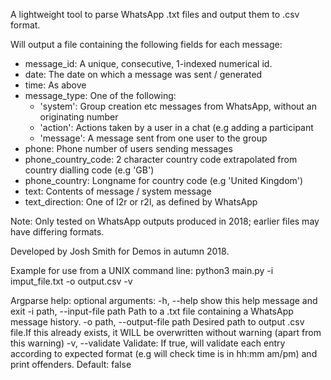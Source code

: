 A lightweight tool to parse WhatsApp .txt files and output them to .csv
format.

Will output a file containing the following fields for each message:

 - message_id: A unique, consecutive, 1-indexed numerical id.
 - date: The date on which a message was sent / generated
 - time: As above
 - message_type: One of the following:
   - 'system':  Group creation etc messages from WhatsApp, without an 
                originating number
   - 'action':  Actions taken by a user in a chat (e.g adding a 
                participant
   - 'message': A message sent from one user to the group
 - phone: Phone number of users sending messages
 - phone_country_code: 2 character country code extrapolated from 
                       country dialling code (e.g 'GB')
 - phone_country: Longname for country code (e.g 'United Kingdom')
 - text: Contents of message / system message
 - text_direction: One of l2r or r2l, as defined by WhatsApp

Note: Only tested on WhatsApp outputs produced in 2018; earlier files
may have differing formats.

Developed by Josh Smith for Demos in autumn 2018.
        
Example for use from a UNIX command line:
python3 main.py -i imput_file.txt -o output.csv -v

Argparse help:
        optional arguments:
          -h, --help            show this help message and exit
          -i path, --input-file path
                                Path to a .txt file containing a WhatsApp message history.
          -o path, --output-file path
                                Desired path to output .csv file.If this already exists, it WILL be overwritten without warning (apart from this warning)
          -v, --validate        Validate: If true, will validate each entry according to expected format (e.g will check time is in hh:mm am/pm) and print offenders. Default: false
